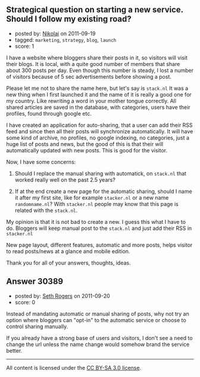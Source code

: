 ## Strategical question on starting a new service. Should I follow my existing road?

- posted by: [Nikolai](https://stackexchange.com/users/-1/13205-nikolai) on 2011-09-19
- tagged: `marketing`, `strategy`, `blog`, `launch`
- score: 1

I have a website where bloggers share their posts in it, so visitors will visit their blogs. It is local, with a quite good number of members that share about 300 posts per day.
Even though this number is steady, I lost a number of visitors because of 5 sec advertisements before showing a post.

Please let me not to share the name here, but let's say is `stack.nl` 
It was a new thing when I first launched it and the name of it is really a good one for my country. Like rewriting a word in your mother tongue correctly. All shared articles are saved in the database, with categories, users have their profiles, found through google etc.

I have created an application for auto-sharing, that a user can add their RSS feed and since then all their posts will synchronize automatically. It will have some kind of archive, no profiles, no google indexing, no categories, just a huge list of posts and news, but the good of this is that their will automatically updated with new posts. This is good for the visitor.

Now, I have some concerns:

 1. Should I replace the manual sharing with automatick, on `stack.nl` that worked really well on the past 2.5 years?

 2. If at the end create a new page for the automatic sharing, should I name it after my first site, like for example `stacker.nl` or a new name  `randomname.nl`? With `stacker.nl` people may know that this page is related with the `stack.nl`.

My opinion is that it is not bad to create a new. I guess this what I have to do. Bloggers will keep manual post to the `stack.nl` and just add their RSS in `stacker.nl` 

New page layout, different features, automatic and more posts, helps visitor to read posts/news at a glance and mobile edition.


Thank you for all of your answers, thoughts, ideas.


## Answer 30389

- posted by: [Seth Rogers](https://stackexchange.com/users/-1/13038-seth-rogers) on 2011-09-20
- score: 0

Instead of mandating automatic or manual sharing of posts, why not try an option where bloggers can "opt-in" to the automatic service or choose to control sharing manually. 

If you already have a strong base of users and visitors, I don't see a need to change the url unless the name change would somehow brand the service better.



---

All content is licensed under the [CC BY-SA 3.0 license](https://creativecommons.org/licenses/by-sa/3.0/).
